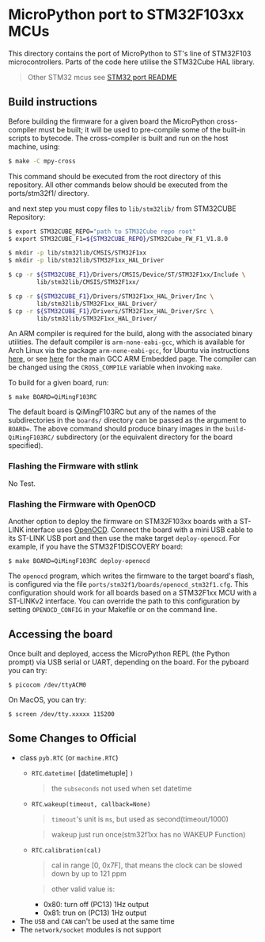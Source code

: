 MicroPython port to STM32F103xx MCUs
==============================

This directory contains the port of MicroPython to ST's line of STM32F103
microcontrollers. Parts of the code here utilise the STM32Cube HAL library.

> Other STM32 mcus see [STM32 port README](ports/stm32/README.md)

Build instructions
------------------

Before building the firmware for a given board the MicroPython cross-compiler
must be built; it will be used to pre-compile some of the built-in scripts to
bytecode.  The cross-compiler is built and run on the host machine, using:
```bash
$ make -C mpy-cross
```
This command should be executed from the root directory of this repository.
All other commands below should be executed from the ports/stm32f1/ directory.

and next step you must copy files to `lib/stm32lib/` from STM32CUBE Repository:

```bash
$ export STM32CUBE_REPO="path to STM32Cube repo root"
$ export STM32CUBE_F1=${STM32CUBE_REPO}/STM32Cube_FW_F1_V1.8.0

$ mkdir -p lib/stm32lib/CMSIS/STM32F1xx
$ mkdir -p lib/stm32lib/STM32F1xx_HAL_Driver

$ cp -r ${STM32CUBE_F1}/Drivers/CMSIS/Device/ST/STM32F1xx/Include \
        lib/stm32lib/CMSIS/STM32F1xx/

$ cp -r ${STM32CUBE_F1}/Drivers/STM32F1xx_HAL_Driver/Inc \
        lib/stm32lib/STM32F1xx_HAL_Driver/
$ cp -r ${STM32CUBE_F1}/Drivers/STM32F1xx_HAL_Driver/Src \
        lib/stm32lib/STM32F1xx_HAL_Driver/
```


An ARM compiler is required for the build, along with the associated binary
utilities.  The default compiler is `arm-none-eabi-gcc`, which is available for
Arch Linux via the package `arm-none-eabi-gcc`, for Ubuntu via instructions
[here](https://launchpad.net/~team-gcc-arm-embedded/+archive/ubuntu/ppa), or
see [here](https://launchpad.net/gcc-arm-embedded) for the main GCC ARM
Embedded page.  The compiler can be changed using the `CROSS_COMPILE` variable
when invoking `make`.

To build for a given board, run:

    $ make BOARD=QiMingF103RC

The default board is QiMingF103RC but any of the names of the subdirectories in the
`boards/` directory can be passed as the argument to `BOARD=`.  The above command
should produce binary images in the `build-QiMingF103RC/` subdirectory (or the
equivalent directory for the board specified).

### Flashing the Firmware with stlink

No Test.

### Flashing the Firmware with OpenOCD

Another option to deploy the firmware on STM32F103xx boards with a
ST-LINK interface uses [OpenOCD](http://openocd.org/). Connect the board with
a mini USB cable to its ST-LINK USB port and then use the make target
`deploy-openocd`. For example, if you have the STM32F1DISCOVERY board:

    $ make BOARD=QiMingF103RC deploy-openocd

The `openocd` program, which writes the firmware to the target board's flash,
is configured via the file `ports/stm32f1/boards/openocd_stm32f1.cfg`. This
configuration should work for all boards based on a STM32F1xx MCU with a
ST-LINKv2 interface. You can override the path to this configuration by setting
`OPENOCD_CONFIG` in your Makefile or on the command line.

Accessing the board
-------------------

Once built and deployed, access the MicroPython REPL (the Python prompt) via USB
serial or UART, depending on the board.  For the pyboard you can try:

    $ picocom /dev/ttyACM0

On MacOS, you can try:

	$ screen /dev/tty.xxxxx 115200

Some Changes to Official
------------------

- class `pyb.RTC` (or `machine.RTC`)
    - `RTC`.`datetime(` [datetimetuple] `)`
        > the `subseconds` not used when set datetime
    - `RTC`.`wakeup(timeout, callback=None)`
        > `timeout`'s unit is `ms`, but used as second(timeout/1000)

        > wakeup just run once(stm32f1xx has no WAKEUP Function)
    - `RTC`.`calibration(cal)`
        > cal in range [0, 0x7F], that means the clock can be slowed down by up to 121 ppm

        >other valid value is:
        - 0x80: turn off (PC13) 1Hz output
        - 0x81: trun on (PC13) 1Hz output
- The `USB` and `CAN` can't be used at the same time
- The `network/socket` modules is not support